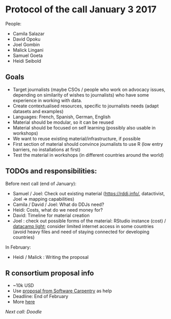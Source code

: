 # Protocol of the call January 3 2017

People:
- Camila Salazar
- David Opoku
- Joel Gombin
- Malick Lingani
- Samuel Goeta
- Heidi Seibold




## Goals

- Target journalists (maybe CSOs / people who work on advocacy issues, depending on similarity of wishes to journalists) 
who have some experience in working with data.
- Create contextualised resources, specific to journalists needs (adapt datasets and examples)
- Languages: French, Spanish, German, English
- Material should be modular, so it can be reused
- Material should be focused on self learning (possibly also usable in workshops)
- We want to reuse existing material/infrastructure, if possible
- First section of material should convince journalists to use R (low entry barriers, no installations at first)
- Test the material in workshops (in different countries around the world)


## TODOs and responsibilities:

Before next call (end of January):

- Samuel / Joel: Check out existing material (https://rddj.info/, datactivist, Joel => mapping capabilities) 
- Camila / David / Joel: What do DDJs need?
- Heidi: Costs, what do we need money for?
- David: Timeline for material creation
- Joel : check out possible forms of the material: 
RStudio instance (cost) / [datacamp light](https://github.com/datacamp/datacamp-light);
consider limited internet access in some countries 
(avoid heavy files and need of staying connected for developing countries)

In February:

- Heidi / Malick : Writing the proposal 



## R consortium proposal info

- ~10k USD
- Use [proposal from Software Carpentry](https://github.com/lgatto/SC-ICS-Proposal/blob/master/SC-ISC-proposal.md) as help
- Deadline: End of February
- More [here](https://www.r-consortium.org/projects/call-for-proposals)



*Next call: Doodle*


